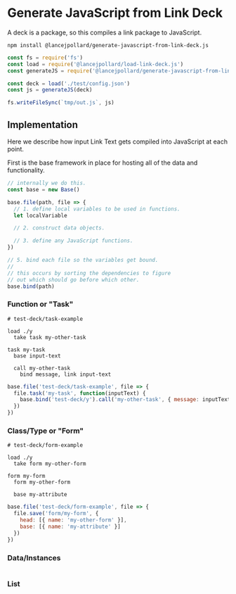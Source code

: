 
# Generate JavaScript from Link Deck

A deck is a package, so this compiles a link package to JavaScript.

```
npm install @lancejpollard/generate-javascript-from-link-deck.js
```

```js
const fs = require('fs')
const load = require('@lancejpollard/load-link-deck.js')
const generateJS = require('@lancejpollard/generate-javascript-from-link-deck.js')

const deck = load('./test/config.json')
const js = generateJS(deck)

fs.writeFileSync(`tmp/out.js`, js)
```

## Implementation

Here we describe how input Link Text gets compiled into JavaScript at each point.

First is the base framework in place for hosting all of the data and functionality.

```js
// internally we do this.
const base = new Base()

base.file(path, file => {
  // 1. define local variables to be used in functions.
  let localVariable

  // 2. construct data objects.

  // 3. define any JavaScript functions.
})

// 5. bind each file so the variables get bound.
//
// this occurs by sorting the dependencies to figure
// out which should go before which other.
base.bind(path)
```

### Function or "Task"

```
# test-deck/task-example

load ./y
  take task my-other-task

task my-task
  base input-text

  call my-other-task
    bind message, link input-text
```

```js
base.file('test-deck/task-example', file => {
  file.task('my-task', function(inputText) {
    base.bind('test-deck/y').call('my-other-task', { message: inputText })
  })
})
```

### Class/Type or "Form"

```
# test-deck/form-example

load ./y
  take form my-other-form

form my-form
  form my-other-form

  base my-attribute
```

```js
base.file('test-deck/form-example', file => {
  file.save('form/my-form', {
    head: [{ name: 'my-other-form' }],
    base: [{ name: 'my-attribute' }]
  })
})
```

### Data/Instances

```

```

### List
